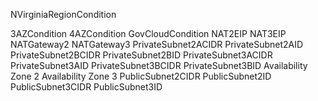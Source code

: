 NVirginiaRegionCondition

3AZCondition
4AZCondition
GovCloudCondition
NAT2EIP
NAT3EIP
NATGateway2
NATGateway3
PrivateSubnet2ACIDR
PrivateSubnet2AID
PrivateSubnet2BCIDR
PrivateSubnet2BID
PrivateSubnet3ACIDR
PrivateSubnet3AID
PrivateSubnet3BCIDR
PrivateSubnet3BID
Availability Zone 2
Availability Zone 3
PublicSubnet2CIDR
PublicSubnet2ID
PublicSubnet3CIDR
PublicSubnet3ID